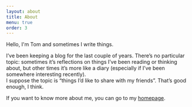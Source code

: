 ```yaml
---
layout: about
title: About
menu: true
order: 3
---
```


Hello, I'm Tom and sometimes I write things.  

I’ve been keeping a blog for the last couple of years. There’s no particular topic: sometimes it’s reflections on things I’ve been reading or thinking about, but other times it’s more like a diary (especially if I’ve been somewhere interesting recently).  
I suppose the topic is “things I’d like to share with my friends”. That’s good enough, I think.  

If you want to know more about me, you can go to my [homepage](https://tkmharris.github.io).
